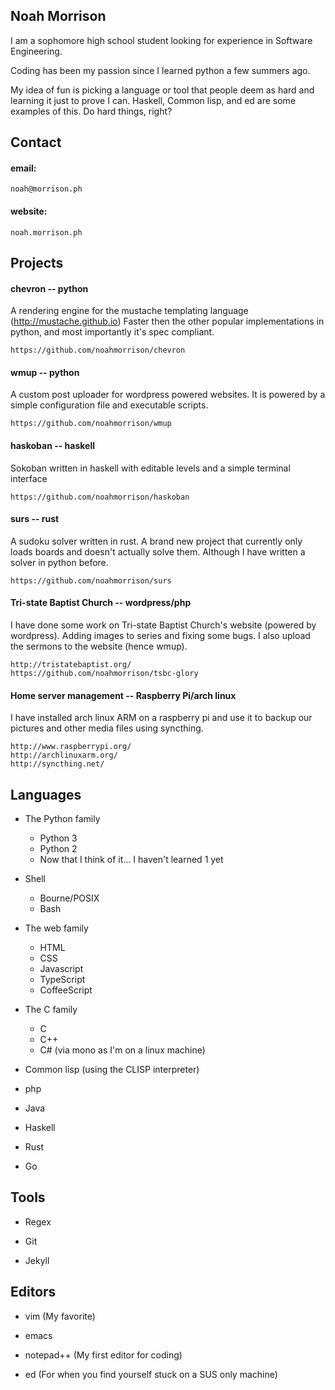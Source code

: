 Noah Morrison
-------------
I am a sophomore high school student looking for experience
in Software Engineering.

Coding has been my passion since I learned python a few summers ago.

My idea of fun is picking a language or tool that people deem as hard
and learning it just to prove I can.
Haskell, Common lisp, and ed are some examples of this. Do hard things, right?

Contact
-------

#### email: ####
    noah@morrison.ph

#### website: ####
    noah.morrison.ph


Projects
--------

#### chevron -- python ####

A rendering engine for the mustache templating language (http://mustache.github.io)
Faster then the other popular implementations in python,
and most importantly it's spec compliant.

    https://github.com/noahmorrison/chevron


#### wmup -- python ####

A custom post uploader for wordpress powered websites.
It is powered by a simple configuration file and executable scripts.

    https://github.com/noahmorrison/wmup


#### haskoban -- haskell ####

Sokoban written in haskell with editable levels and a simple terminal interface

    https://github.com/noahmorrison/haskoban


#### surs -- rust ####

A sudoku solver written in rust. A brand new project that currently only loads
boards and doesn't actually solve them. Although I have written a solver in python before.

    https://github.com/noahmorrison/surs


#### Tri-state Baptist Church -- wordpress/php ####

I have done some work on Tri-state Baptist Church's
website (powered by wordpress).
Adding images to series and fixing some bugs.
I also upload the sermons to the website (hence wmup).

    http://tristatebaptist.org/
    https://github.com/noahmorrison/tsbc-glory

#### Home server management -- Raspberry Pi/arch linux ####

I have installed arch linux ARM on a raspberry pi and use it to backup
our pictures and other media files using syncthing.

    http://www.raspberrypi.org/
    http://archlinuxarm.org/
    http://syncthing.net/

Languages
---------

* The Python family
    * Python 3
    * Python 2
    * Now that I think of it... I haven't learned 1 yet

* Shell
    * Bourne/POSIX
    * Bash

* The web family
    * HTML
    * CSS
    * Javascript
    * TypeScript
    * CoffeeScript

* The C family
    * C
    * C++
    * C# (via mono as I'm on a linux machine)

* Common lisp (using the CLISP interpreter)

* php

* Java

* Haskell

* Rust

* Go


Tools
-----

* Regex

* Git

* Jekyll


Editors
-------

* vim (My favorite)
* emacs

* notepad++ (My first editor for coding)

* ed (For when you find yourself stuck on a SUS only machine)
